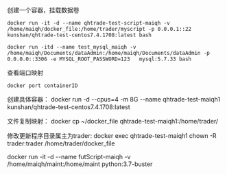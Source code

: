 创建一个容器，挂载数据卷

    docker run -it -d --name qhtrade-test-script-maiqh -v /home/maiqh/docker_file:/home/trader/myscript -p 0.0.0.1::22 kunshan/qhtrade-test-centos7.4.1708:latest bash

    docker run -itd --name test_mysql_maiqh -v /home/maiqh/Documents/dataAdmin:/home/maiqh/Documents/dataAdmin -p 0.0.0.0::3306 -e MYSQL_ROOT_PASSWORD=123   mysql:5.7.33 bash

查看端口映射

    docker port containerID

创建具体容器：
    docker run -d --cpus=4 -m 8G --name qhtrade-test-maiqh1 kunshan/qhtrade-test-centos7.4.1708:latest

文件复制映射：
    docker cp ~/docker_file  qhtrade-test-maiqh1:/home/trader/

修改更新程序目录属主为trader:
    docker exec qhtrade-test-maiqh1  chown -R trader:trader /home/trader/docker_file


docker run -it -d --name futScript-maiqh -v /home/maiqh/maint:/home/maint python:3.7-buster